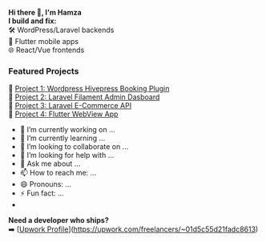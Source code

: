    **Hi there 👋, I'm Hamza**																	  
   **I build and fix:**  
🛠️ WordPress/Laravel backends  
📱 Flutter mobile apps  
🌐 React/Vue frontends  

### Featured Projects  
🔗 [Project 1: Wordpress Hivepress Booking Plugin](link)  
🔗 [Project 2: Laravel Filament Admin Dasboard](link)  
🔗 [Project 3: Laravel E-Commerce API](link)  
🔗 [Project 4: Flutter WebView App](link)  

- 🔭 I’m currently working on ...
- 🌱 I’m currently learning ...
- 👯 I’m looking to collaborate on ...
- 🤔 I’m looking for help with ...
- 💬 Ask me about ...
- 📫 How to reach me: ...
- 😄 Pronouns: ...
- ⚡ Fun fact: ...
- 
**Need a developer who ships?**  
➡️ [[Upwork Profile](your_upwork_link)](https://upwork.com/freelancers/~01d5c55d21fadc8613) 
<!--
**HamzaAmireh/HamzaAmireh** is a ✨ _special_ ✨ repository because its `README.md` (this file) appears on your GitHub profile.

Here are some ideas to get you started:

- 🔭 I’m currently working on ...
- 🌱 I’m currently learning ...
- 👯 I’m looking to collaborate on ...
- 🤔 I’m looking for help with ...
- 💬 Ask me about ...
- 📫 How to reach me: ...
- 😄 Pronouns: ...
- ⚡ Fun fact: ...
-->
